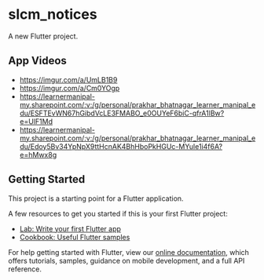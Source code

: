 # slcm_notices

A new Flutter project.

## App Videos

- https://imgur.com/a/UmLB1B9
- https://imgur.com/a/Cm0YOgp
- https://learnermanipal-my.sharepoint.com/:v:/g/personal/prakhar_bhatnagar_learner_manipal_edu/ESFTEvWN67hGibdVcLE3FMABO_e0OUYeF6biC-qfrA1lBw?e=UlF1Md
- https://learnermanipal-my.sharepoint.com/:v:/g/personal/prakhar_bhatnagar_learner_manipal_edu/Edoy5Bv34YpNpX9ttHcnAK4BhHboPkHGUc-MYule1i4f6A?e=hMwx8g

## Getting Started

This project is a starting point for a Flutter application.

A few resources to get you started if this is your first Flutter project:

- [Lab: Write your first Flutter app](https://flutter.dev/docs/get-started/codelab)
- [Cookbook: Useful Flutter samples](https://flutter.dev/docs/cookbook)

For help getting started with Flutter, view our
[online documentation](https://flutter.dev/docs), which offers tutorials,
samples, guidance on mobile development, and a full API reference.

